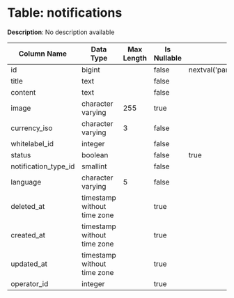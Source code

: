 # Table: notifications

**Description**: No description available

| Column Name | Data Type | Max Length | Is Nullable | Default | Primary Key | Foreign Key |
|-------------|-----------|------------|-------------|---------|-------------|-------------|
| id | bigint |  | false | nextval('pam.notifications_id_seq'::regclass) | notifications | notifications |
| title | text |  | false |  |  |  |
| content | text |  | false |  |  |  |
| image | character varying | 255 | true |  |  |  |
| currency_iso | character varying | 3 | false |  |  |  |
| whitelabel_id | integer |  | false |  | notifications | whitelabels |
| status | boolean |  | false | true |  |  |
| notification_type_id | smallint |  | false |  | notifications | notifications_types |
| language | character varying | 5 | false |  |  |  |
| deleted_at | timestamp without time zone |  | true |  |  |  |
| created_at | timestamp without time zone |  | true |  |  |  |
| updated_at | timestamp without time zone |  | true |  |  |  |
| operator_id | integer |  | true |  |  |  |
